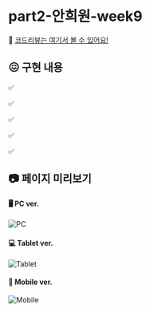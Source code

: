 # part2-안희원-week9

💌 [코드리뷰는 여기서 볼 수 있어요!]()

## 😖 구현 내용

✅

✅

✅

✅

✅

## 📷 페이지 미리보기

#### 🖥️ PC ver.

![PC]()

#### 💻 Tablet ver.

![Tablet]()

#### 📱 Mobile ver.

![Mobile]()
